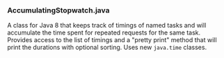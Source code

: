 ### AccumulatingStopwatch.java

A class for Java 8 that keeps track of timings of named tasks and will accumulate the time spent for repeated requests for the same task. Provides access to the list of timings and a "pretty print" method that will print the durations with optional sorting. Uses new `java.time` classes.
